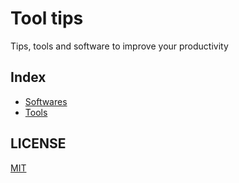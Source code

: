 # Tool tips
Tips, tools and software to improve your productivity



## Index
- [Softwares](./Softwares/README.md)
- [Tools](./Tools/README.md)



## LICENSE

[MIT](https://github.com/NelsonBN/tool-tips/blob/main/LICENSE)